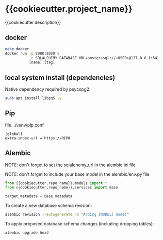 # {{cookiecutter.project_name}}

{{cookiecutter.description}}

## docker

```bash
make docker
docker run -p 8080:8080 \
           -e SQLALCHEMY_DATABASE_URL=postgresql://<USER>@127.0.0.1:5432/<DBNAME>
           [name]:[tag]
```

## local system install (dependencies)

Native dependency required by psycopg2.

```bash
sudo apt install libpq5 -y
```

## Pip

file: ./venv/pip.conf

```pre
[global]
extra-index-url = https://REPO
```

## Alembic

NOTE: don't forget to set the sqlalchemy_url in the alembic.ini file

NOTE: don't forget to include your base model in the alembic/env.py file

```python
from {{cookiecutter.repo_name}}.models import *
from {{cookiecutter.repo_name}}.services import Base

target_metadata = Base.metadata
```

To create a new database schema revision:

```bash
alembic revision --autogenerate -m "Adding [MODEL] model"
```

To apply proposed database schema changes (including dropping tables):

```bash
alembic upgrade head
```

